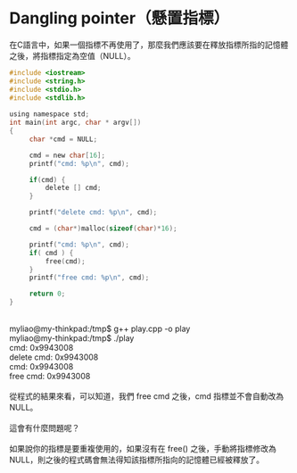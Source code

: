 # Dangling pointer（懸置指標）

在C語言中，如果一個指標不再使用了，那麼我們應該要在釋放指標所指的記憶體之後，將指標指定為空值（NULL）。

```c
#include <iostream>
#include <string.h>
#include <stdio.h>
#include <stdlib.h> 
 
using namespace std;
int main(int argc, char * argv[])
{
     char *cmd = NULL;

     cmd = new char[16];
     printf("cmd: %p\n", cmd);

     if(cmd) {
         delete [] cmd;
     }

     printf("delete cmd: %p\n", cmd);

     cmd = (char*)malloc(sizeof(char)*16);

     printf("cmd: %p\n", cmd);
     if( cmd ) {
         free(cmd);
     }
     printf("free cmd: %p\n", cmd);

     return 0;
}
```

\
myliao@my-thinkpad:/tmp$ g++ play.cpp -o play\
myliao@my-thinkpad:/tmp$ ./play\
cmd: 0x9943008\
delete cmd: 0x9943008\
cmd: 0x9943008\
free cmd: 0x9943008\
\
從程式的結果來看，可以知道，我們 free cmd 之後，cmd 指標並不會自動改為NULL。\
\
這會有什麼問題呢？\
\
如果說你的指標是要重複使用的，如果沒有在 free() 之後，手動將指標修改為 NULL，則之後的程式碼會無法得知該指標所指向的記憶體已經被釋放了。

